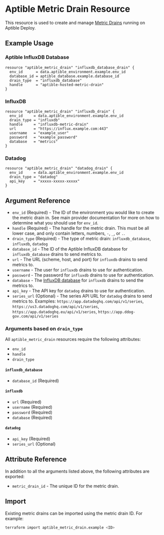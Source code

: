 # Aptible Metric Drain Resource

This resource is used to create and manage
[Metric Drains](https://www.aptible.com/docs/core-concepts/observability/metrics/metrics-drains/overview)
running on Aptible Deploy.

## Example Usage

### Aptible InfluxDB Database

```hcl
resource "aptible_metric_drain" "influxdb_database_drain" {
  env_id      = data.aptible_environment.example.env_id
  database_id = aptible_database.example.database_id
  drain_type  = "influxdb_database"
  handle      = "aptible-hosted-metric-drain"
}
```

### InfluxDB

```hcl
resource "aptible_metric_drain" "influxdb_drain" {
  env_id     = data.aptible_environment.example.env_id
  drain_type = "influxdb"
  handle     = "influxdb-metric-drain"
  url        = "https://influx.example.com:443"
  username   = "example_user"
  password   = "example_password"
  database   = "metrics"
}
```

### Datadog

```hcl
resource "aptible_metric_drain" "datadog_drain" {
  env_id     = data.aptible_environment.example.env_id
  drain_type = "datadog"
  api_key    = "xxxxx-xxxxx-xxxxx"
}
```

## Argument Reference

- `env_id` (Required) - The ID of the environment you would like to create the
  metric drain in. See main provider documentation for more on how to determine
  what you should use for `env_id`.
- `handle` (Required) - The handle for the metric drain. This must be all lower
  case, and only contain letters, numbers, `-`, `_`, or `.`.
- `drain_type` (Required) - The type of metric drain: `influxdb_database`,
  `influxdb`, `datadog`
- `database_id` - The ID of the Aptible InfluxDB database for
  `influxdb_database` drains to send metrics to.
- `url` - The URL (scheme, host, and port) for `influxdb` drains to send metrics
  to.
- `username` - The user for `influxdb` drains to use for authentication.
- `password` - The password for `influxdb` drains to use for authentication.
- `database` - The
  [InfluxDB database](https://docs.influxdata.com/influxdb/v1.8/concepts/glossary/#database)
  for `influxdb` drains to send the metrics to.
- `api_key` - The API key for `datadog` drains to use for authentication.
- `series_url` (Optional) - The series API URL for `datadog` drains to send
  metrics to. Examples: `https://app.datadoghq.com/api/v1/series`,
  `https://us3.datadoghq.com/api/v1/series`,
  `https://app.datadoghq.eu/api/v1/series`,
  `https://app.ddog-gov.com/api/v1/series`

### Arguments based on `drain_type`

All `aptible_metric_drain` resources require the following attributes:

- `env_id`
- `handle`
- `drain_type`

#### `influxdb_database`

- `database_id` (Required)

#### `influxdb`

- `url` (Required)
- `username` (Required)
- `password` (Required)
- `database` (Required)

#### `datadog`

- `api_key` (Required)
- `series_url` (Optional)

## Attribute Reference

In addition to all the arguments listed above, the following attributes are
exported:

- `metric_drain_id` - The unique ID for the metric drain.

## Import

Existing metric drains can be imported using the metric drain ID. For example:

```bash
terraform import aptible_metric_drain.example <ID>
```
